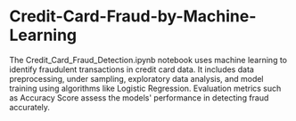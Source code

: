 # Credit-Card-Fraud-by-Machine-Learning

The Credit_Card_Fraud_Detection.ipynb notebook uses machine learning to identify fraudulent transactions in credit card data. It includes data preprocessing, under sampling, exploratory data analysis, and model training using algorithms like Logistic Regression. Evaluation metrics such as Accuracy Score assess the models' performance in detecting fraud accurately.
